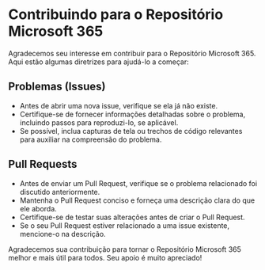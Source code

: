 # Contribuindo para o Repositório Microsoft 365

Agradecemos seu interesse em contribuir para o Repositório Microsoft 365. Aqui estão algumas diretrizes para ajudá-lo a começar:

## Problemas (Issues)

- Antes de abrir uma nova issue, verifique se ela já não existe.
- Certifique-se de fornecer informações detalhadas sobre o problema, incluindo passos para reproduzi-lo, se aplicável.
- Se possível, inclua capturas de tela ou trechos de código relevantes para auxiliar na compreensão do problema.

## Pull Requests

- Antes de enviar um Pull Request, verifique se o problema relacionado foi discutido anteriormente.
- Mantenha o Pull Request conciso e forneça uma descrição clara do que ele aborda.
- Certifique-se de testar suas alterações antes de criar o Pull Request.
- Se o seu Pull Request estiver relacionado a uma issue existente, mencione-o na descrição.

Agradecemos sua contribuição para tornar o Repositório Microsoft 365 melhor e mais útil para todos. Seu apoio é muito apreciado!

